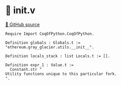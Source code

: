 # 🐓 __init__.v

[🐙 GitHub source](https://github.com/formal-land/coq-of-python/tree/main/CoqOfPython/ethereum/gray_glacier/utils/__init__.v)

```coq
Require Import CoqOfPython.CoqOfPython.

Definition globals : Globals.t := "ethereum.gray_glacier.utils.__init__".

Definition locals_stack : list Locals.t := [].

Definition expr_1 : Value.t :=
  Constant.str "
Utility functions unique to this particular fork.
".
```
